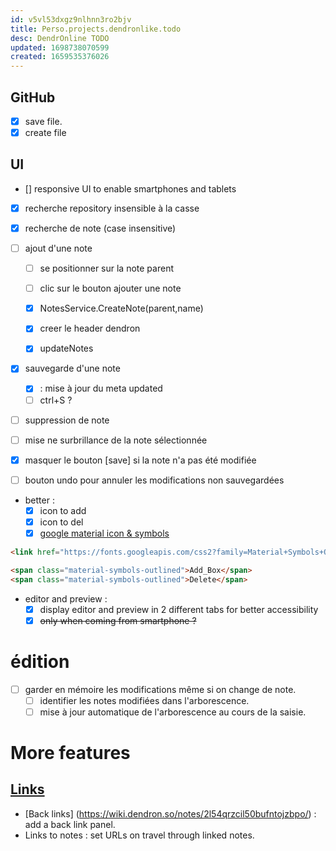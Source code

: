 ```yaml
---
id: v5vl53dxgz9nlhnn3ro2bjv
title: Perso.projects.dendronlike.todo
desc: DendrOnline TODO
updated: 1698738070599
created: 1659535376026
---
```



## GitHub

- [X] save file.
- [X] create file

## UI
- [] responsive UI to enable smartphones and tablets

- [X] recherche repository insensible à la casse 

- [X] recherche de note (case insensitive)

- [ ] ajout d'une note 

  - [ ] se positionner sur la note parent
  - [ ] clic sur le bouton ajouter une note  
  - [X] NotesService.CreateNote(parent,name)
  - [X] creer le header dendron
  - [X] updateNotes 


- [X] sauvegarde d'une note
   - [X] : mise à jour du meta updated
   - [ ] ctrl+S ?

- [ ] suppression de note
- [ ] mise ne surbrillance de la note sélectionnée

- [X] masquer le bouton [save] si la note n'a pas été modifiée
- [ ] bouton undo pour annuler les modifications non sauvegardées


- better :
   - [X] icon to add 
   - [X] icon to del
   - [X] [google material icon & symbols](https://fonts.google.com/icons)

```html 
<link href="https://fonts.googleapis.com/css2?family=Material+Symbols+Outlined" rel="stylesheet" />

<span class="material-symbols-outlined">Add_Box</span>
<span class="material-symbols-outlined">Delete</span>
```



- editor and preview :
   - [X] display editor and preview in 2 different tabs for better accessibility
   - [X] ~~only when coming from smartphone ?~~

# édition

- [ ] garder en mémoire les modifications même si on change de note.
   - [ ] identifier les notes modifiées dans l'arborescence.
   - [ ] mise à jour automatique de l'arborescence au cours de la saisie. 

# More features

## [Links](https://wiki.dendron.so/notes/3472226a-ff3c-432d-bf5d-10926f39f6c2/)
- [Back links] (https://wiki.dendron.so/notes/2l54qrzcil50bufntojzbpo/) : add a back link panel.
- Links to notes : set URLs on travel through linked notes. 


